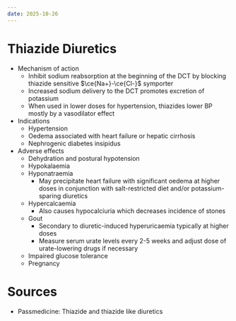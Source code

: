 ```yaml
---
date: 2025-10-26
---
```

# Thiazide Diuretics
- Mechanism of action
	- Inhibit sodium reabsorption at the beginning of the DCT by blocking thiazide sensitive $\ce{Na+}-\ce{Cl-}$ symporter
	- Increased sodium delivery to the DCT promotes excretion of potassium
	- When used in lower doses for hypertension, thiazides lower BP mostly by a vasodilator effect
- Indications
	- Hypertension
	- Oedema associated with heart failure or hepatic cirrhosis
	- Nephrogenic diabetes insipidus
- Adverse effects
	- Dehydration and postural hypotension
	- Hypokalaemia
	- Hyponatraemia
		- May precipitate heart failure with significant oedema at higher doses in conjunction with salt-restricted diet and/or potassium-sparing diuretics
	- Hypercalcaemia
		- Also causes hypocalciuria which decreases incidence of stones
	- Gout
		- Secondary to diuretic-induced hyperuricaemia typically at higher doses
		- Measure serum urate levels every 2-5 weeks and adjust dose of urate-lowering drugs if necessary
	- Impaired glucose tolerance
	- Pregnancy
# Sources
- Passmedicine: Thiazide and thiazide like diuretics
